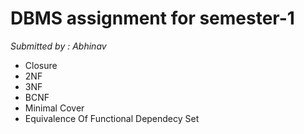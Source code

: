 # DBMS assignment for semester-1 
_Submitted by : Abhinav_

* Closure
* 2NF
* 3NF
* BCNF
* Minimal Cover
* Equivalence Of Functional Dependecy Set
